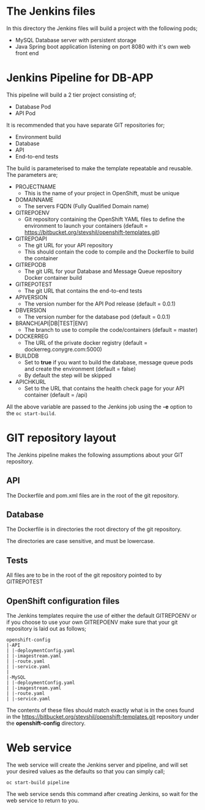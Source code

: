 # The Jenkins files

In this directory the Jenkins files will build a project with the following pods;

* MySQL Database server with persistent storage
* Java Spring boot application listening on port 8080 with it's own web front end

# Jenkins Pipeline for DB-APP

This pipeline will build a 2 tier project consisting of;

* Database Pod
* API Pod

It is recommended that you have separate GIT repositories for;

* Environment build
* Database
* API
* End-to-end tests

The build is parameterised to make the template repeatable and reusable.  The parameters are;

* PROJECTNAME
  * This is the name of your project in OpenShift, must be unique
* DOMAINNAME
  * The servers FQDN (Fully Qualified Domain name)
* GITREPOENV
  * Git repository containing the OpenShift YAML files to define the environment to launch your containers (default = https://bitbucket.org/stevshil/openshift-templates.git)
* GITREPOAPI
  * The git URL for your API repository
  * This should contain the code to compile and the Dockerfile to build the container
* GITREPODB
  * The git URL for your Database and Message Queue repository Docker container build
* GITREPOTEST
  * The git URL that contains the end-to-end tests
* APIVERSION
  * The version number for the API Pod release (default = 0.0.1)
* DBVERSION
  * The version number for the database pod (default = 0.0.1)
* BRANCH[API|DB|TEST|ENV]
  * The branch to use to compile the code/containers (default = master)
* DOCKERREG
  * The URL of the private docker registry (default = dockerreg.conygre.com:5000)
* BUILDDB
  * Set to **true** if you want to build the database, message queue pods and create the environment (default = false)
  * By default the step will be skipped
* APICHKURL
  * Set to the URL that contains the health check page for your API container (default = /api)

All the above variable are passed to the Jenkins job using the **-e** option to the ```oc start-build```.

# GIT repository layout
The Jenkins pipeline makes the following assumptions about your GIT repository.

## API

The Dockerfile and pom.xml files are in the root of the git repository.

## Database

The Dockerfile is in directories the root directory of the git repository.

The directories are case sensitive, and must be lowercase.

## Tests

All files are to be in the root of the git repository pointed to by GITREPOTEST

## OpenShift configuration files

The Jenkins templates require the use of either the default GITREPOENV or if you choose to use your own GITREPOENV make sure that your git repository is laid out as follows;

```
openshift-config
|-API
| |-deploymentConfig.yaml
| |-imagestream.yaml
| |-route.yaml
| |-service.yaml
|
|-MySQL
| |-deploymentConfig.yaml
| |-imagestream.yaml
| |-route.yaml
| |-service.yaml
```

The contents of these files should match exactly what is in the ones found in the https://bitbucket.org/stevshil/openshift-templates.git repository under the **openshift-config** directory.

# Web service

The web service will create the Jenkins server and pipeline, and will set your desired values as the defaults so that you can simply call;

```
oc start-build pipeline
```

The web service sends this command after creating Jenkins, so wait for the web service to return to you.
